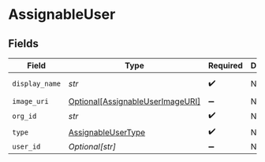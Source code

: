 # AssignableUser


## Fields

| Field                                                                             | Type                                                                              | Required                                                                          | Description                                                                       | Example                                                                           |
| --------------------------------------------------------------------------------- | --------------------------------------------------------------------------------- | --------------------------------------------------------------------------------- | --------------------------------------------------------------------------------- | --------------------------------------------------------------------------------- |
| `display_name`                                                                    | *str*                                                                             | :heavy_check_mark:                                                                | N/A                                                                               | Example User                                                                      |
| `image_uri`                                                                       | [Optional[AssignableUserImageURI]](../../models/shared/assignableuserimageuri.md) | :heavy_minus_sign:                                                                | N/A                                                                               |                                                                                   |
| `org_id`                                                                          | *str*                                                                             | :heavy_check_mark:                                                                | N/A                                                                               | 123                                                                               |
| `type`                                                                            | [AssignableUserType](../../models/shared/assignableusertype.md)                   | :heavy_check_mark:                                                                | N/A                                                                               | user                                                                              |
| `user_id`                                                                         | *Optional[str]*                                                                   | :heavy_minus_sign:                                                                | N/A                                                                               | 456                                                                               |